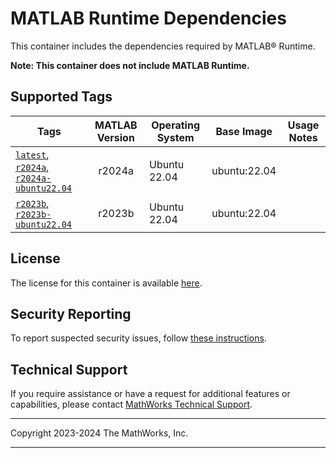 # MATLAB Runtime Dependencies

This container includes the dependencies required by MATLAB&reg; Runtime.

**Note: This container does not include MATLAB Runtime.**

## Supported Tags

| Tags         | MATLAB Version | Operating System | Base Image | Usage Notes |
| ------------ |:--------------:| ---------------- |----------- | ----------- |
|[`latest`, `r2024a`, `r2024a-ubuntu22.04`](https://github.com/mathworks-ref-arch/container-images/blob/main/matlab-runtime-deps/r2024a/ubuntu22.04/Dockerfile) | r2024a | Ubuntu 22.04 | ubuntu:22.04 | |
|[`r2023b`, `r2023b-ubuntu22.04`](https://github.com/mathworks-ref-arch/container-images/blob/main/matlab-runtime-deps/r2023b/ubuntu22.04/Dockerfile) | r2023b | Ubuntu 22.04 | ubuntu:22.04 | |

## License
The license for this container is available [here](https://github.com/mathworks-ref-arch/container-images/blob/main/LICENSE.md).

## Security Reporting
To report suspected security issues, follow [these instructions](https://github.com/mathworks-ref-arch/container-images/blob/main/SECURITY.md).

## Technical Support
If you require assistance or have a request for additional features or capabilities, please contact [MathWorks Technical Support](https://www.mathworks.com/support/contact_us.html).

----

Copyright 2023-2024 The MathWorks, Inc.

----